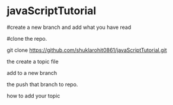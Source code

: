 # javaScriptTutorial

#create a new branch and add what you have read

#clone the repo.
   
 git clone https://github.com/shuklarohit0861/javaScriptTutorial.git

 the create a topic file 
 
 add to a new branch 

 the push that branch to repo.

how to add your topic


